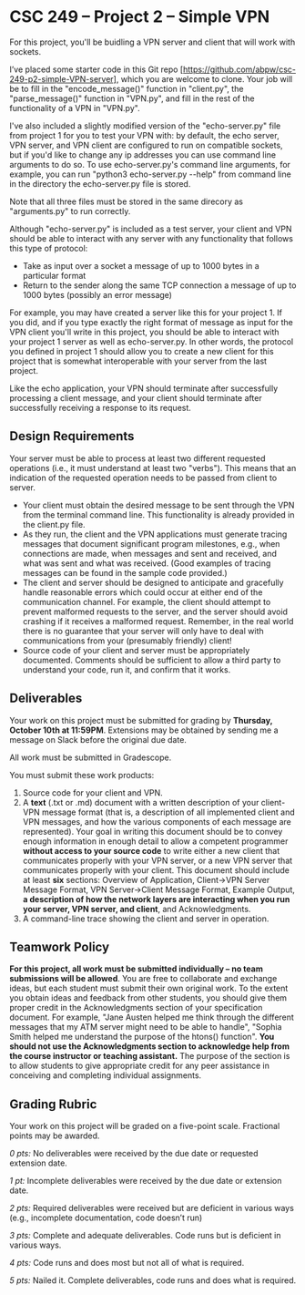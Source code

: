 # CSC 249 – Project 2 – Simple VPN

For this project, you'll be buidling a VPN server and client that will work with sockets.

I’ve placed some starter code in this Git repo [https://github.com/abpw/csc-249-p2-simple-VPN-server], which you are welcome to clone. Your job will be to fill in the "encode_message()" function in "client.py", the "parse_message()" function in "VPN.py", and fill in the rest of the functionality of a VPN in "VPN.py".

I've also included a slightly modified version of the "echo-server.py" file from project 1 for you to test your VPN with: by default, the echo server, VPN server, and VPN client are configured to run on compatible sockets, but if you'd like to change any ip addresses you can use command line arguments to do so. To use echo-server.py's command line arguments, for example, you can run "python3 echo-server.py --help" from command line in the directory the echo-server.py file is stored.

Note that all three files must be stored in the same direcory as "arguments.py" to run correctly.

Although "echo-server.py" is included as a test server, your client and VPN should be able to interact with any server with any functionality that follows this type of protocol:

* Take as input over a socket a message of up to 1000 bytes in a particular format
* Return to the sender along the same TCP connection a message of up to 1000 bytes (possibly an error message)

For example, you may have created a server like this for your project 1. If you did, and if you type exactly the right format of message as input for the VPN client you'll write in this project, you should be able to interact with your project 1 server as well as echo-server.py. In other words, the protocol you defined in project 1 should allow you to create a new client for this project that is somewhat interoperable with your server from the last project.

Like the echo application, your VPN should terminate after successfully processing a client message, and your client should terminate after successfully receiving a response to its request.

## Design Requirements

Your server must be able to process at least two different requested operations (i.e., it must understand at least two "verbs"). This means that an indication of the requested operation needs to be passed from client to server.

* Your client must obtain the desired message to be sent through the VPN from the terminal command line. This functionality is already provided in the client.py file.
* As they run, the client and the VPN applications must generate tracing messages that document significant program milestones, e.g., when connections are made, when messages and sent and received, and what was sent and what was received. (Good examples of tracing messages can be found in the sample code provided.)
* The client and server should be designed to anticipate and gracefully handle reasonable errors which could occur at either end of the communication channel. For example, the client should attempt to prevent malformed requests to the server, and the server should avoid crashing if it receives a malformed request. Remember, in the real world there is no guarantee that your server will only have to deal with communications from your (presumably friendly) client!
* Source code of your client and server must be appropriately documented. Comments should be sufficient to allow a third party to understand your code, run it, and confirm that it works.

## Deliverables

Your work on this project must be submitted for grading by **Thursday, October 10th at 11:59PM**. Extensions may be obtained by sending me a message on Slack before the original due date.

All work must be submitted in Gradescope.

You must submit these work products:

1. Source code for your client and VPN.
2. A **text** (.txt or .md) document with a written description of your client-VPN message format (that is, a description of all implemented client and VPN messages, and how the various components of each message are represented). Your goal in writing this document should be to convey enough information in enough detail to allow a competent programmer **without access to your source code** to write either a new client that communicates properly with your VPN server, or a new VPN server that communicates properly with your client. This document should include at least **six** sections: Overview of Application, Client->VPN Server Message Format, VPN Server->Client Message Format, Example Output, **a description of how the network layers are interacting when you run your server, VPN server, and client**, and Acknowledgments.
3. A command-line trace showing the client and server in operation. 

## Teamwork Policy

**For this project, all work must be submitted individually – no team submissions will be allowed**. You are free to collaborate and exchange ideas, but each student must submit their own original work. To the extent you obtain ideas and feedback from other students, you should give them proper credit in the Acknowledgments section of your specification document. For example, "Jane Austen helped me think through the different messages that my ATM server might need to be able to handle", "Sophia Smith helped me understand the purpose of the htons() function". **You should not use the Acknowledgments section to acknowledge help from the course instructor or teaching assistant.** The purpose of the section is to allow students to give appropriate credit for any peer assistance in conceiving and completing individual assignments.

## Grading Rubric

Your work on this project will be graded on a five-point scale. Fractional points may be awarded.

_0 pts:_ No deliverables were received by the due date or requested extension date.

_1 pt:_ Incomplete deliverables were received by the due date or extension date.

_2 pts:_ Required deliverables were received but are deficient in various ways (e.g., incomplete documentation, code doesn’t run)

_3 pts:_ Complete and adequate deliverables. Code runs but is deficient in various ways.

_4 pts:_ Code runs and does most but not all of what is required.

_5 pts:_ Nailed it. Complete deliverables, code runs and does what is required.
